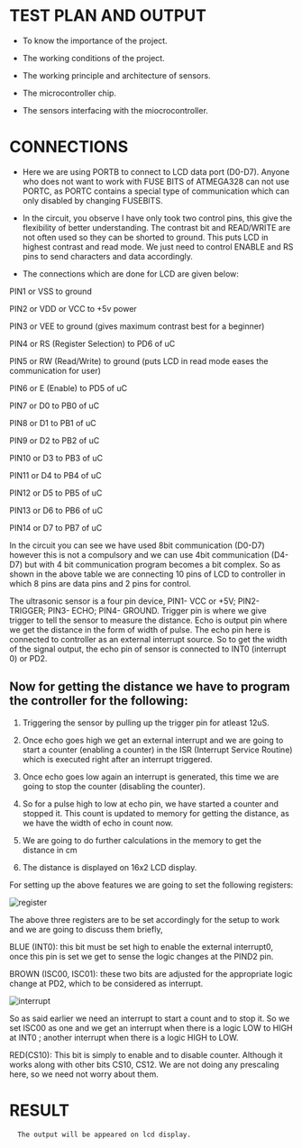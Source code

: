 # TEST PLAN AND OUTPUT

 * To know the importance of the project.
 
 * The working conditions of the project.
 
 * The working principle and architecture of sensors.
 
 * The microcontroller chip.
 
 * The sensors interfacing with the miocrocontroller.
 
# CONNECTIONS

* Here we are using PORTB to connect to LCD data port (D0-D7). Anyone who does not want to work with FUSE BITS of ATMEGA328 can not use PORTC, as PORTC contains a special type of communication which can only disabled by changing FUSEBITS.

* In the circuit, you observe I have only took two control pins, this give the flexibility of better understanding. The contrast bit and READ/WRITE are not often used so they can be shorted to ground. This puts LCD in highest contrast and read mode. We just need to control ENABLE and RS pins to send characters and data accordingly.

* The connections which are done for LCD are given below:

PIN1 or VSS to ground

PIN2 or VDD or VCC to +5v power

PIN3 or VEE to ground (gives maximum contrast best for a beginner)

PIN4 or RS (Register Selection) to PD6 of uC

PIN5 or RW (Read/Write) to ground (puts LCD in read mode eases the communication for user)

PIN6 or E (Enable) to PD5 of uC

PIN7 or D0 to PB0 of uC

PIN8 or D1 to PB1 of uC

PIN9 or D2 to PB2 of uC

PIN10 or D3 to PB3 of uC

PIN11 or D4 to PB4 of uC

PIN12 or D5 to PB5 of uC

PIN13 or D6 to PB6 of uC

PIN14 or D7 to PB7 of uC

In the circuit you can see we have used 8bit communication (D0-D7) however this is not a compulsory and we can use 4bit communication (D4-D7) but with 4 bit communication program becomes a bit complex. So as shown in the above table we are connecting 10 pins of LCD to controller in which 8 pins are data pins and 2 pins for control.

The ultrasonic sensor is a four pin device, PIN1- VCC or +5V; PIN2-TRIGGER; PIN3- ECHO; PIN4- GROUND. Trigger pin is where we give trigger to tell the sensor to measure the distance. Echo is output pin where we get the distance in the form of width of pulse. The echo pin here is connected to controller as an external interrupt source. So to get the width of the signal output, the echo pin of sensor is connected to INT0 (interrupt 0) or PD2.

## Now for getting the distance we have to program the controller for the following:

1. Triggering the sensor by pulling up the trigger pin for atleast 12uS.

2. Once echo goes high we get an external interrupt and we are going to start a counter (enabling a counter) in the ISR (Interrupt Service Routine) which is executed right after an interrupt triggered.

3. Once echo goes low again an interrupt is generated, this time we are going to stop the counter (disabling the counter).

4. So for a pulse high to low at echo pin, we have started a counter and stopped it. This count is updated to memory for getting the distance, as we have the width of echo in count now.

5. We are going to do further calculations in the memory to get the distance in cm

6. The distance is displayed on 16x2 LCD display.

For setting up the above features we are going to set the following registers:

![register](https://user-images.githubusercontent.com/80596756/164646867-1f9d2343-3c1f-4e78-a22a-72902c584014.PNG)

The above three registers are to be set accordingly for the setup to work and we are going to discuss them briefly,

BLUE (INT0): this bit must be set high to enable the external interrupt0, once this pin is set we get to sense the logic changes at the PIND2 pin.

BROWN (ISC00, ISC01): these two bits are adjusted for the appropriate logic change at PD2, which to be considered as interrupt.

![interrupt](https://user-images.githubusercontent.com/80596756/164647174-78ba9039-7e75-4569-911c-9e1e69f7a444.PNG)

So as said earlier we need an interrupt to start a count and to stop it. So we set ISC00 as one and we get an interrupt when there is a logic LOW to HIGH at INT0 ; another interrupt when there is a logic HIGH to LOW.

RED(CS10): This bit is simply to enable and to disable counter. Although it works along with other bits CS10, CS12. We are not doing any prescaling here, so we need not worry about them.

# RESULT
      The output will be appeared on lcd display.
